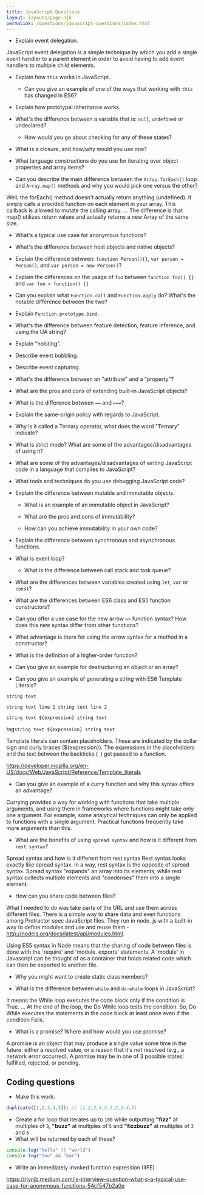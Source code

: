 ```yaml
---
title: JavaScript Questions
layout: layouts/page.njk
permalink: /questions/javascript-questions/index.html
---
```


* Explain event delegation.

JavaScript event delegation is a simple technique by which you add a single event handler to a parent element in order to avoid having to add event handlers to multiple child elements.

* Explain how `this` works in JavaScript.

  * Can you give an example of one of the ways that working with `this` has changed in ES6?

* Explain how prototypal inheritance works.

* What's the difference between a variable that is: `null`, `undefined` or undeclared?

  * How would you go about checking for any of these states?

* What is a closure, and how/why would you use one?

* What language constructions do you use for iterating over object properties and array items?

* Can you describe the main difference between the `Array.forEach()` loop and `Array.map()` methods and why you would pick one versus the other?

Well, the forEach() method doesn't actually return anything (undefined). It simply calls a provided function on each element in your array. This callback is allowed to mutate the calling array. ... The difference is that map() utilizes return values and actually returns a new Array of the same size.

* What's a typical use case for anonymous functions?

* What's the difference between host objects and native objects?

* Explain the difference between: `function Person(){}`, `var person = Person()`, and `var person = new Person()`?

* Explain the differences on the usage of `foo` between `function foo() {}` and `var foo = function() {}`

* Can you explain what `Function.call` and `Function.apply` do? What's the notable difference between the two?

* Explain `Function.prototype.bind`.

* What's the difference between feature detection, feature inference, and using the UA string?

* Explain "hoisting".

* Describe event bubbling.

* Describe event capturing.

* What's the difference between an "attribute" and a "property"?

* What are the pros and cons of extending built-in JavaScript objects?

* What is the difference between `==` and `===`?

* Explain the same-origin policy with regards to JavaScript.

* Why is it called a Ternary operator, what does the word "Ternary" indicate?

* What is strict mode? What are some of the advantages/disadvantages of using it?

* What are some of the advantages/disadvantages of writing JavaScript code in a language that compiles to JavaScript?

* What tools and techniques do you use debugging JavaScript code?

* Explain the difference between mutable and immutable objects.

  * What is an example of an immutable object in JavaScript?

  * What are the pros and cons of immutability?

  * How can you achieve immutability in your own code?

* Explain the difference between synchronous and asynchronous functions.

* What is event loop?

  * What is the difference between call stack and task queue?

* What are the differences between variables created using `let`, `var` or `const`?

* What are the differences between ES6 class and ES5 function constructors?

* Can you offer a use case for the new arrow `=>` function syntax? How does this new syntax differ from other functions?

* What advantage is there for using the arrow syntax for a method in a constructor?

* What is the definition of a higher-order function?

* Can you give an example for destructuring an object or an array?

* Can you give an example of generating a string with ES6 Template Literals?

`string text`

`string text line 1
 string text line 2`

`string text ${expression} string text`

tag`string text ${expression} string text`

Template literals can contain placeholders. These are indicated by the dollar sign and curly braces (${expression}). The expressions in the placeholders and the text between the backticks (` `) get passed to a function.

https://developer.mozilla.org/en-US/docs/Web/JavaScript/Reference/Template_literals

* Can you give an example of a curry function and why this syntax offers an advantage?

Currying provides a way for working with functions that take multiple arguments, and using them in frameworks where functions might take only one argument. For example, some analytical techniques can only be applied to functions with a single argument. Practical functions frequently take more arguments than this.

* What are the benefits of using `spread syntax` and how is it different from `rest syntax`?

Spread syntax and how is it different from rest syntax
Rest syntax looks exactly like spread syntax. In a way, rest syntax is the opposite of spread syntax. Spread syntax "expands" an array into its elements, while rest syntax collects multiple elements and "condenses" them into a single element.

* How can you share code between files?

What I needed to do was take parts of the URL and use them across different files. There is a simple way to share data and even functions among Protractor spec JavaScript files. They run in node. js with a built-in way to define modules and use and reuse them - http://nodejs.org/docs/latest/api/modules.html.

Using ES5 syntax in Node means that the sharing of code between files is done with the 'require' and 'module. exports' statements. A 'module' in Javascript can be thought of as a container that holds related code which can then be exported to another file.

* Why you might want to create static class members?

* What is the difference between `while` and `do-while` loops in JavaScript?

It means the While loop executes the code block only if the condition is True. ... At the end of the loop, the Do While loop tests the condition. So, Do While executes the statements in the code block at least once even if the condition Fails.

* What is a promise? Where and how would you use promise?

A promise is an object that may produce a single value some time in the future: either a resolved value, or a reason that it's not resolved (e.g., a network error occurred). A promise may be in one of 3 possible states: fulfilled, rejected, or pending.


## Coding questions
* Make this work:
```javascript
duplicate([1,2,3,4,5]); // [1,2,3,4,5,1,2,3,4,5]
```
* Create a for loop that iterates up to `100` while outputting **"fizz"** at multiples of `3`, **"buzz"** at multiples of `5` and **"fizzbuzz"** at multiples of `3` and `5`
* What will be returned by each of these?
```javascript
console.log("hello" || "world")
console.log("foo" && "bar")
```
* Write an immediately invoked function expression (IIFE)












https://rlynjb.medium.com/js-interview-question-what-s-a-typical-use-case-for-anonymous-functions-54cf547b2a0e
